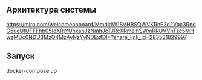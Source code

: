 ## Архитектура системы
https://miro.com/welcomeonboard/MmdidW1SVHBSQWVKRnF2d2Vqc3RndG5ueUtUTFFhb05IdXRjYUhxanJzNmhJcTJRcXRmelhSWmRRUVVnTzc5MHwzMDc0NDU3MzQ4MzAyNzYyNDExfDI=?share_link_id=283531829997

## Запуск
docker-compose up

##